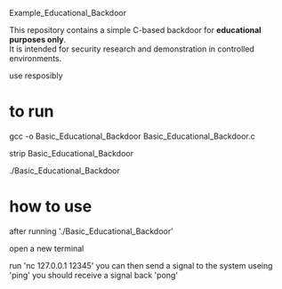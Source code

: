Example_Educational_Backdoor

This repository contains a simple C-based backdoor for **educational purposes only**.  
It is intended for security research and demonstration in controlled environments.

use resposibly

# to run
gcc -o Basic_Educational_Backdoor Basic_Educational_Backdoor.c

strip Basic_Educational_Backdoor

./Basic_Educational_Backdoor

# how to use
after running './Basic_Educational_Backdoor'

open a new terminal

run 'nc 127.0.0.1 12345'
you can then send a signal to the system useing 'ping'
you should receive a signal back 'pong'
